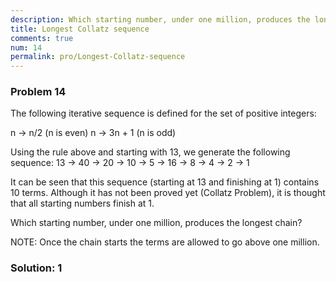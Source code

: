 ```yaml
---
description: Which starting number, under one million, produces the longest Collatz chain?
title: Longest Collatz sequence
comments: true
num: 14
permalink: pro/Longest-Collatz-sequence
---
```


<div class='problem'>
<h3> Problem 14</h3><p>



The following iterative sequence is defined for the set of positive integers:

n → n/2 (n is even)
n → 3n + 1 (n is odd)

Using the rule above and starting with 13, we generate the following sequence:
13 → 40 → 20 → 10 → 5 → 16 → 8 → 4 → 2 → 1

It can be seen that this sequence (starting at 13 and finishing at 1) contains 10 terms. Although it has not been proved yet (Collatz Problem), it is thought that all starting numbers finish at 1.

Which starting number, under one million, produces the longest chain?

NOTE: Once the chain starts the terms are allowed to go above one million.</p></div>

### Solution: 1
